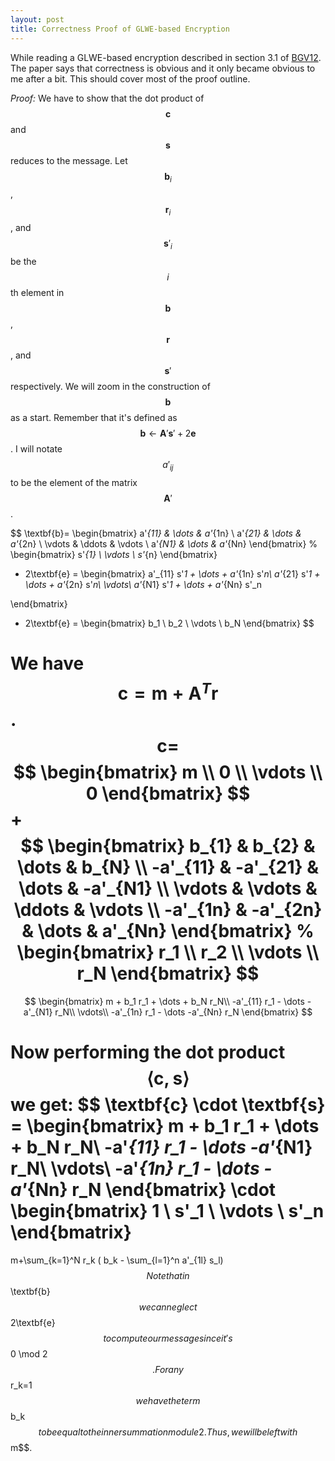 ```yaml
---
layout: post
title: Correctness Proof of GLWE-based Encryption
---
```

While reading a GLWE-based encryption described in section 3.1 of [BGV12](https://eprint.iacr.org/2011/277). The paper says that correctness is obvious and it only became obvious to me after a bit. This should cover most of the proof outline.

*Proof:* We have to show that the dot product of $$\textbf{c}$$ and $$\textbf{s}$$ reduces to the message. Let $$\textbf{b}_i$$, $$\textbf{r}_i$$, and $$\textbf{s}'_i$$ be the $$i$$th element in $$\textbf{b}$$, $$\textbf{r}$$, and $$\textbf{s}'$$ respectively. We will zoom in the construction of $$\textbf{b}$$ as a start. Remember that it's defined as $$\textbf{b} \leftarrow \textbf{A}'\textbf{s}'+2\textbf{e}$$. I will notate $$a'_{ij}$$ to be the element of the matrix $$\textbf{A}'$$. 

$$ \textbf{b}= \begin{bmatrix}
    a'_{11} & \dots & a'_{1n} \\
    a'_{21} & \dots & a'_{2n} \\
    \vdots & \ddots & \vdots \\
    a'_{N1} & \dots & a'_{Nn} 
\end{bmatrix}
%
\begin{bmatrix}
    s'_{1} \\
    \vdots \\
    s'_{n} 
\end{bmatrix}
+ 2\textbf{e}
=
\begin{bmatrix}
    a'_{11} s'_1 + \dots + a'_{1n} s'_n\\
    a'_{21} s'_1 + \dots + a'_{2n} s'_n\\
    \vdots\\
    a'_{N1} s'_1 + \dots + a'_{Nn} s'_n

\end{bmatrix}
+ 2\textbf{e}
=
\begin{bmatrix}
    b_1 \\
    b_2 \\
    \vdots \\
    b_N
\end{bmatrix}
$$

We have $$\textbf{c}=\textbf{m}+\textbf{A}^T \textbf{r}$$. $$\textbf{c}=$$
$$
\begin{bmatrix}
    m \\
    0 \\
    \vdots \\
    0 
\end{bmatrix}
$$
+
$$
\begin{bmatrix}
    b_{1} & b_{2} & \dots & b_{N} \\
    -a'_{11} & -a'_{21} & \dots & -a'_{N1} \\
    \vdots & \vdots & \ddots & \vdots \\
    -a'_{1n} & -a'_{2n} & \dots & a'_{Nn} 
\end{bmatrix}
%
\begin{bmatrix}
    r_1 \\
    r_2 \\
    \vdots \\
    r_N
\end{bmatrix}
$$
=
$$
\begin{bmatrix}
    m + b_1 r_1 + \dots + b_N r_N\\
    -a'_{11} r_1 - \dots  -a'_{N1} r_N\\
    \vdots\\
    -a'_{1n} r_1 - \dots  -a'_{Nn} r_N
\end{bmatrix}
$$

Now performing the dot product $$\langle \textbf{c}, \textbf{s}\rangle$$ we get:
$$
\textbf{c} \cdot \textbf{s} = \begin{bmatrix}
    m + b_1 r_1 + \dots + b_N r_N\\
    -a'_{11} r_1 - \dots  -a'_{N1} r_N\\
    \vdots\\
    -a'_{1n} r_1 - \dots  -a'_{Nn} r_N
\end{bmatrix}
\cdot
\begin{bmatrix}
    1 \\
    s'_1 \\
    \vdots \\
    s'_n
\end{bmatrix}
=
m+\sum_{k=1}^N r_k ( b_k - \sum_{l=1}^n a'_{1l} s_l)
$$
Note that in $$\textbf{b}$$ we can neglect $$2\textbf{e}$$ to compute our message since it's $$0 \mod 2$$. For any $$r_k=1$$ we have the term $$b_k$$ to be equal to the inner summation module 2. Thus, we will be left with $$m$$.
